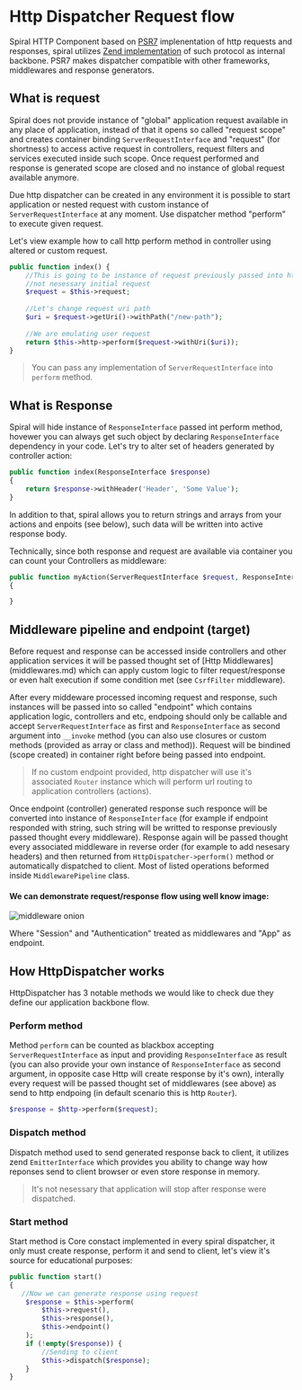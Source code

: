 # Http Dispatcher Request flow
Spiral HTTP Component based on [PSR7](http://www.php-fig.org/psr/psr-7/) implenentation of http requests and responses, spiral utilizes [Zend implementation](https://github.com/zendframework/zend-diactoros) of such protocol as internal backbone. PSR7 makes dispatcher compatible with other frameworks,
middlewares and response generators.

## What is request
Spiral does not provide instance of "global" application request available in any place of application, instead of that it opens so called "request scope" and 
creates container binding `ServerRequestInterface` and "request" (for shortness) to access active request in controllers, request filters and services executed inside such scope. Once request performed and response is generated scope are closed and no instance of global request available anymore.

Due http dispatcher can be created in any environment it is possible to start application or nested request with custom instance of `ServerRequestInterface` at any
moment. Use dispatcher method "perform" to execute given request.

Let's view example how to call http perform method in controller using altered or custom request.

```php
public function index() {
    //This is going to be instance of request previously passed into http dispatcher method, 
    //not nesessary initial request
    $request = $this->request;
    
    //Let's change request uri path
    $uri = $request->getUri()->withPath("/new-path"); 
    
    //We are emulating user request 
    return $this->http->perform($request->withUri($uri));
}
```

> You can pass any implementation of `ServerRequestInterface` into `perform` method.

## What is Response
Spiral will hide instance of `ResponseInterface` passed int perform method, hovewer you can always get such object by declaring `ResponseInterface` dependency in your code. Let's try to alter set of headers generated by controller action:

```php
public function index(ResponseInterface $response)
{
    return $response->withHeader('Header', 'Some Value');
}
```

In addition to that, spiral allows you to return strings and arrays from your actions and enpoits (see below), such data will be written into active response body.

Technically, since both response and request are available via container you can count your Controllers as middleware:

```php
public function myAction(ServerRequestInterface $request, ResponseInterface $response)
{

}
```

## Middleware pipeline and endpoint (target)
Before request and response can be accessed inside controllers and other application services it will be passed thought set of [Http Middlewares] (middlewares.md) which can apply custom logic to filter request/response or even halt execution if some condition met (see `CsrfFilter` middleware).

After every middeware processed incoming request and response, such instances will be passed into so called "endpoint" which contains application logic, controllers and etc, endpoing should only be callable and accept `ServerRequestInterface` as first and `ResponseInterface` as second argument into `__invoke` method  (you can also use closures or custom methods (provided as array or class and method)). Request will be bindined (scope created) in container right before being passed into endpoint.

> If no custom endpoint provided, http dispatcher will use it's associated `Router` instance which will perform url routing to application controllers (actions).

Once endpoint (controller) generated response such responce will be converted into instance of `ResponseInterface` (for example if endpoint responded with string, such string will be writted to response previously passed thought every middleware). Response again will be passed thought every associated middleware in reverse order (for example to add nesesary headers) and then returned from `HttpDispatcher->perform()` method or automatically dispatched to client. Most of listed operations beformed inside `MiddlewarePipeline` class.

#### We can demonstrate request/response flow using well know image:
![middleware onion](http://stackphp.com/img/onion.png)

Where "Session" and "Authentication" treated as middlewares and "App" as endpoint.

## How HttpDispatcher works
HttpDispatcher has 3 notable methods we would like to check due they define our application backbone flow.

### Perform method
Method `perform` can be counted as blackbox accepting `ServerRequestInterface` as input and providing `ResponseInterface` as result (you can also provide your own instance of `ResponseInterface` as second argument, in opposite case Http will create response by it's own), interally every request will be passed thought set of middlewares (see above) as send to http endpoing (in default scenario this is http `Router`).

```php
$response = $http->perform($request);
```

### Dispatch method
Dispatch method used to send generated response back to client, it utilizes zend `EmitterInterface` which provides you ability to change way how reponses send to 
client browser or even store response in memory.

> It's not nesessary that application will stop after response were dispatched.

### Start method
Start method is Core constact implemented in every spiral dispatcher, it only must create response, perform it and send to client, let's view it's source for educational
purposes:
```php
public function start()
{
   //Now we can generate response using request
    $response = $this->perform(
        $this->request(),
        $this->response(),
        $this->endpoint()
    );
    if (!empty($response)) {
        //Sending to client
        $this->dispatch($response);
    }
}
```
